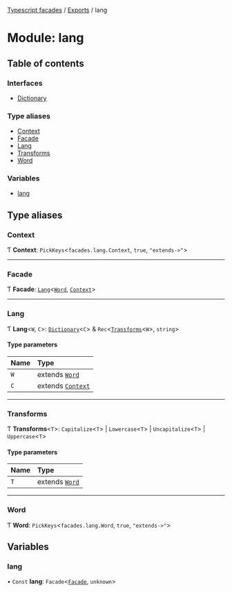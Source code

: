 [Typescript facades](../index.md) / [Exports](../modules.md) / lang

# Module: lang

## Table of contents

### Interfaces

- [Dictionary](../interfaces/lang.Dictionary.md)

### Type aliases

- [Context](lang.md#context)
- [Facade](lang.md#facade)
- [Lang](lang.md#lang)
- [Transforms](lang.md#transforms)
- [Word](lang.md#word)

### Variables

- [lang](lang.md#lang-1)

## Type aliases

### Context

Ƭ **Context**: `PickKeys`<`facades.lang.Context`, ``true``, ``"extends->"``\>

___

### Facade

Ƭ **Facade**: [`Lang`](lang.md#lang)<[`Word`](lang.md#word), [`Context`](lang.md#context)\>

___

### Lang

Ƭ **Lang**<`W`, `C`\>: [`Dictionary`](../interfaces/lang.Dictionary.md)<`C`\> & `Rec`<[`Transforms`](lang.md#transforms)<`W`\>, `string`\>

#### Type parameters

| Name | Type |
| :------ | :------ |
| `W` | extends [`Word`](lang.md#word) |
| `C` | extends [`Context`](lang.md#context) |

___

### Transforms

Ƭ **Transforms**<`T`\>: `Capitalize`<`T`\> \| `Lowercase`<`T`\> \| `Uncapitalize`<`T`\> \| `Uppercase`<`T`\>

#### Type parameters

| Name | Type |
| :------ | :------ |
| `T` | extends [`Word`](lang.md#word) |

___

### Word

Ƭ **Word**: `PickKeys`<`facades.lang.Word`, ``true``, ``"extends->"``\>

## Variables

### lang

• `Const` **lang**: `Facade`<[`Facade`](lang.md#facade), `unknown`\>

